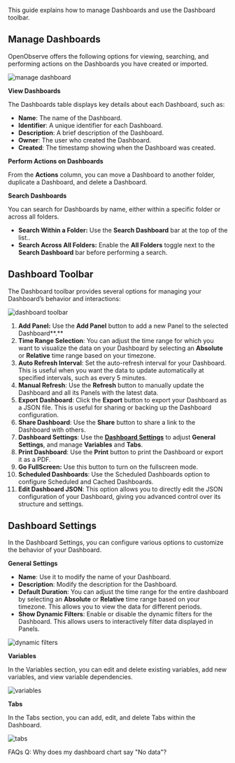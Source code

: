 This guide explains how to manage Dashboards and use the Dashboard toolbar. 

## Manage Dashboards

OpenObserve offers the following options for viewing, searching, and performing actions on the Dashboards you have created or imported.

![manage dashboard](../../images/dashboard-manage-1.png)

**View Dashboards**

The Dashboards table displays key details about each Dashboard, such as:

- **Name**: The name of the Dashboard.  
- **Identifier**: A unique identifier for each Dashboard.  
- **Description**: A brief description of the Dashboard.  
- **Owner**: The user who created the Dashboard.  
- **Created**: The timestamp showing when the Dashboard was created.

**Perform Actions on Dashboards**

From the **Actions** column, you can move a Dashboard to another folder, duplicate a Dashboard, and delete a Dashboard.

**Search Dashboards**

You can search for Dashboards by name, either within a specific folder or across all folders.

- **Search Within a Folder:** Use the **Search Dashboard** bar at the top of the list..  
- **Search Across All Folders:** Enable the **All Folders** toggle next to the **Search Dashboard** bar before performing a search.

## Dashboard Toolbar

The Dashboard toolbar provides several options for managing your Dashboard’s behavior and interactions:

![dashboard toolbar](../../images/dashboard-manage-2.png)

1. **Add Panel:** Use the **Add Panel** button to add a new Panel to the selected Dashboard**.**  
2. **Time Range Selection**: You can adjust the time range for which you want to visualize the data on your Dashboard by selecting an **Absolute** or **Relative** time range based on your timezone.   
3. **Auto Refresh Interval**: Set the auto-refresh interval for your Dashboard. This is useful when you want the data to update automatically at specified intervals, such as every 5 minutes.  
4. **Manual Refresh**: Use the **Refresh** button to manually update the Dashboard and all its Panels with the latest data.  
5. **Export Dashboard**: Click the **Export** button to export your Dashboard as a JSON file. This is useful for sharing or backing up the Dashboard configuration.   
6. **Share Dashboard**: Use the **Share** button to share a link to the Dashboard with others.  
7. **Dashboard Settings**: Use the [**Dashboard Settings**](#dashboard-settings) to adjust **General Settings**, and manage **Variables** and **Tabs**.  
8. **Print Dashboard**: Use the **Print** button to print the Dashboard or export it as a PDF.  
9. **Go FullScreen:** Use this button to turn on the fullscreen mode.   
10. **Scheduled Dashboards**: Use the Scheduled Dashboards option to configure Scheduled and Cached Dashboards.  
11. **Edit Dashboard JSON**: This option allows you to directly edit the JSON configuration of your Dashboard, giving you advanced control over its structure and settings.

## Dashboard Settings 

In the Dashboard Settings, you can configure various options to customize the behavior of your Dashboard.

**General Settings**

- **Name**: Use it to modify the name of your Dashboard.  
- **Description**: Modify the description for the Dashboard.  
- **Default Duration**: You can adjust the time range for the entire dashboard by selecting an **Absolute** or **Relative** time range based on your timezone. This allows you to view the data for different periods.  
- **Show Dynamic Filters**: Enable or disable the dynamic filters for the Dashboard. This allows users to interactively filter data displayed in Panels.

![dynamic filters](../../images/dashboard-manage-3.png)

**Variables**

In the Variables section, you can edit and delete existing variables, add new variables, and view variable dependencies.

![variables](../../images/dashboard-manage-4.png)

**Tabs**

In the Tabs section, you can add, edit, and delete Tabs within the Dashboard.

![tabs](../../images/dashboard-manage-5.png)


FAQs
Q: Why does my dashboard chart say "No data"?
